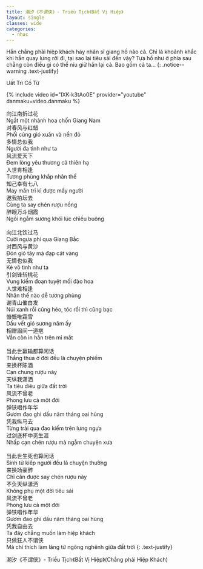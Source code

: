 ```yaml
---
title: 潮汐《不谓侠》- Triều Tịch《Bất Vị Hiệp》
layout: single
classes: wide
categories:
  - nhac
---
```


Hắn chẳng phải hiệp khách hay nhân sĩ giang hồ nào cả. Chỉ là khoảnh khắc khi hắn quay lưng rời đi, tại sao lại tiêu sái đến vậy? Tựa hồ như ở phía sau chẳng còn điều gì có thể níu giữ hắn lại cả. Bao gồm cả ta...
{: .notice--warning .text-justify}

> <cite>
Uất Trì Cố Tử
</cite>

{% include video id="IXK-k3tAo0E" provider="youtube" danmaku=video.danmaku %}


向江南折过花\
Ngắt một nhành hoa chốn Giang Nam\
对春风与红蜡\
Phối cùng gió xuân và nến đỏ\
多情总似我\
Người đa tình như ta\
风流爱天下\
Đem lòng yêu thương cả thiên hạ\
人世肯相逢\
Tương phùng khắp nhân thế\
知己幸有七八\
May mắn tri kỉ được mấy người\
邀我拍坛去\
Cùng ta say chén rượu nồng\
醉眼万斗烟霞\
Ngồi ngắm sương khói lúc chiều buông\
 \
向江北饮过马\
Cưỡi ngựa phi qua Giang Bắc\
对西风与黄沙\
Đón gió tây mà đạp cát vàng\
无情也似我\
Kẻ vô tình như ta\
引剑锋斩桃花\
Vung kiếm đoạn tuyệt mối đào hoa\
人世难相逢\
Nhân thế nào dễ tương phùng\
谢青山催白发\
Núi xanh rồi cũng héo, tóc rồi thì cũng bạc\
慷慨唯霜雪\
Dấu vết gió sương năm ấy\
相赠眉间一道疤\
Vẫn còn in hằn trên mi mắt\
 \
当此世赢输都算闲话\
Thắng thua ở đời đều là chuyện phiếm\
来换杯陈酒\
Cạn chung rượu này\
天纵我潇洒\
Ta tiêu diêu giữa đất trời\
风流不曾老\
Phong lưu cả một đời\
弹铗唱作年华\
Gươm đao ghi dấu năm tháng oai hùng\
凭我纵马去\
Từng trải qua đao kiếm trên lưng ngựa\
过剑底杯中觅生涯\
Nhấp cạn chén rượu mà ngẫm chuyện xưa\
 \
当此世生死也算闲话\
Sinh tử kiếp người đều là chuyện thường\
来换场豪醉\
Chỉ cần được say chén rượu này\
不负天纵潇洒\
Không phụ một đời tiêu sái\
风流不曾老\
Phong lưu cả một đời\
弹铗唱作年华\
Gươm đao ghi dấu năm tháng oai hùng\
凭我自由去\
Ta đây chẳng muốn làm hiệp khách\
只做狂人不谓侠\
Mà chỉ thích làm lãng tử ngông nghênh giữa đất trời
{: .text-justify}

> <cite>
潮汐《不谓侠》- Triều Tịch《Bất Vị Hiệp》(Chẳng phải Hiệp Khách)
</cite>